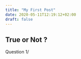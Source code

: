 ```yaml
---
title: "My First Post"
date: 2020-05-11T12:19:12+02:00
draft: false
---
```


## True or Not ?

Question 1/

